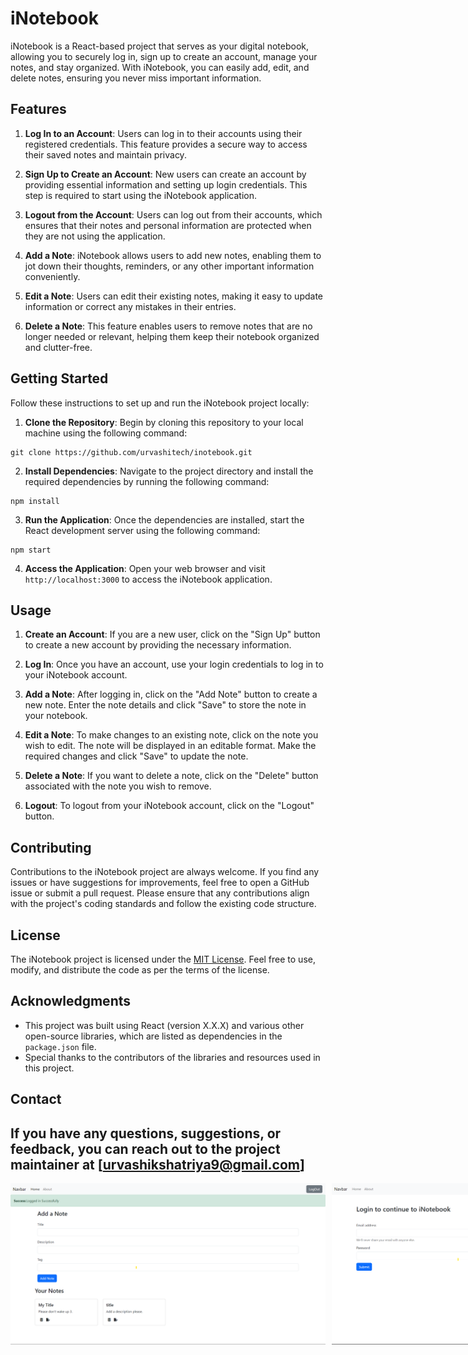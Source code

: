 # iNotebook

iNotebook is a React-based project that serves as your digital notebook, allowing you to securely log in, sign up to create an account, manage your notes, and stay organized. With iNotebook, you can easily add, edit, and delete notes, ensuring you never miss important information.

## Features

1. **Log In to an Account**: Users can log in to their accounts using their registered credentials. This feature provides a secure way to access their saved notes and maintain privacy.

2. **Sign Up to Create an Account**: New users can create an account by providing essential information and setting up login credentials. This step is required to start using the iNotebook application.

3. **Logout from the Account**: Users can log out from their accounts, which ensures that their notes and personal information are protected when they are not using the application.

4. **Add a Note**: iNotebook allows users to add new notes, enabling them to jot down their thoughts, reminders, or any other important information conveniently.

5. **Edit a Note**: Users can edit their existing notes, making it easy to update information or correct any mistakes in their entries.

6. **Delete a Note**: This feature enables users to remove notes that are no longer needed or relevant, helping them keep their notebook organized and clutter-free.

## Getting Started

Follow these instructions to set up and run the iNotebook project locally:

1. **Clone the Repository**: Begin by cloning this repository to your local machine using the following command:
```
git clone https://github.com/urvashitech/inotebook.git
```

2. **Install Dependencies**: Navigate to the project directory and install the required dependencies by running the following command:
```cd inotebook
npm install
```

3. **Run the Application**: Once the dependencies are installed, start the React development server using the following command:
```
npm start
```

4. **Access the Application**: Open your web browser and visit `http://localhost:3000` to access the iNotebook application.

## Usage

1. **Create an Account**: If you are a new user, click on the "Sign Up" button to create a new account by providing the necessary information.

2. **Log In**: Once you have an account, use your login credentials to log in to your iNotebook account.

3. **Add a Note**: After logging in, click on the "Add Note" button to create a new note. Enter the note details and click "Save" to store the note in your notebook.

4. **Edit a Note**: To make changes to an existing note, click on the note you wish to edit. The note will be displayed in an editable format. Make the required changes and click "Save" to update the note.

5. **Delete a Note**: If you want to delete a note, click on the "Delete" button associated with the note you wish to remove.

6. **Logout**: To logout from your iNotebook account, click on the "Logout" button.

## Contributing

Contributions to the iNotebook project are always welcome. If you find any issues or have suggestions for improvements, feel free to open a GitHub issue or submit a pull request. Please ensure that any contributions align with the project's coding standards and follow the existing code structure.

## License

The iNotebook project is licensed under the [MIT License](LICENSE). Feel free to use, modify, and distribute the code as per the terms of the license.

## Acknowledgments

- This project was built using React (version X.X.X) and various other open-source libraries, which are listed as dependencies in the `package.json` file.
- Special thanks to the contributors of the libraries and resources used in this project.

## Contact

If you have any questions, suggestions, or feedback, you can reach out to the project maintainer at [urvashikshatriya9@gmail.com]
---
<div style="display: flex;">
  <img src="./static/screenshot2023-08-11-121610.png" alt="Screenshot 1" style="margin-right: 10px;">
  <img src="./static/screenshot2023-08-11-121730.png" alt="Screenshot 2">
</div>